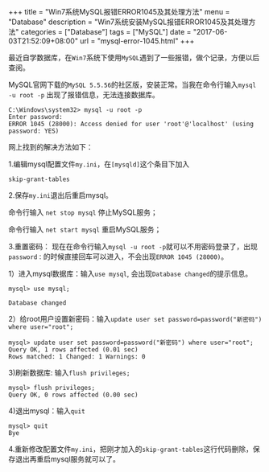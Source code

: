 +++
title = "Win7系统MySQL报错ERROR1045及其处理方法"
menu = "Database"
description = "Win7系统安装MySQL报错ERROR1045及其处理方法"
categories = ["Database"]
tags = ["MySQL"]
date = "2017-06-03T21:52:09+08:00"
url = "mysql-error-1045.html"
+++

最近自学数据库，在`Win7`系统下使用`MySQL`遇到了一些报错，做个记录，方便以后查阅。

MySQL官网下载的`MySQL 5.5.56`的社区版，安装正常。当我在命令行输入`mysql -u root -p` 出现了报错信息，无法连接数据库。

	C:\Windows\system32> mysql -u root -p
	Enter password: 
	ERROR 1045 (28000): Access denied for user 'root'@'localhost' (using password: YES)
 

网上找到的解决方法如下：

1.编辑mysql配置文件`my.ini`，在`[mysqld]`这个条目下加入
  
	skip-grant-tables


2.保存`my.ini`退出后重启mysql。

命令行输入 `net stop mysql` 停止MySQL服务；

命令行输入 `net start mysql` 重启MySQL服务；

3.重置密码：
现在在命令行输入`mysql -u root -p`就可以不用密码登录了，出现`password：`的时候直接回车可以进入，不会出现`ERROR 1045 (28000)`。

1）进入mysql数据库：输入`use mysql`, 会出现`Database changed`的提示信息。

	mysql> use mysql;

	Database changed

2）给root用户设置新密码：输入`update user set password=password("新密码") where user="root";`

	mysql> update user set password=password("新密码") where user="root";
	Query OK, 1 rows affected (0.01 sec)
	Rows matched: 1 Changed: 1 Warnings: 0

3)刷新数据库: 输入`flush privileges;`

	mysql> flush privileges;
	Query OK, 0 rows affected (0.00 sec)

4)退出mysql：输入`quit`

	mysql> quit
	Bye

4.重新修改配置文件`my.ini`，把刚才加入的`skip-grant-tables`这行代码删除，保存退出再重启mysql服务就可以了。
